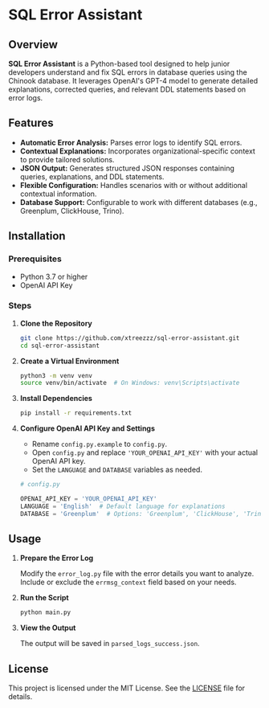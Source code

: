 # SQL Error Assistant

## Overview

**SQL Error Assistant** is a Python-based tool designed to help junior developers understand and fix SQL errors in database queries using the Chinook database. It leverages OpenAI's GPT-4 model to generate detailed explanations, corrected queries, and relevant DDL statements based on error logs.

## Features

- **Automatic Error Analysis:** Parses error logs to identify SQL errors.
- **Contextual Explanations:** Incorporates organizational-specific context to provide tailored solutions.
- **JSON Output:** Generates structured JSON responses containing queries, explanations, and DDL statements.
- **Flexible Configuration:** Handles scenarios with or without additional contextual information.
- **Database Support:** Configurable to work with different databases (e.g., Greenplum, ClickHouse, Trino).

## Installation

### Prerequisites

- Python 3.7 or higher
- OpenAI API Key

### Steps

1. **Clone the Repository**

   ```bash
   git clone https://github.com/xtreezzz/sql-error-assistant.git
   cd sql-error-assistant
   ```

2. **Create a Virtual Environment**

   ```bash
   python3 -m venv venv
   source venv/bin/activate  # On Windows: venv\Scripts\activate
   ```

3. **Install Dependencies**

   ```bash
   pip install -r requirements.txt
   ```

4. **Configure OpenAI API Key and Settings**

   - Rename `config.py.example` to `config.py`.
   - Open `config.py` and replace `'YOUR_OPENAI_API_KEY'` with your actual OpenAI API key.
   - Set the `LANGUAGE` and `DATABASE` variables as needed.

   ```python
   # config.py

   OPENAI_API_KEY = 'YOUR_OPENAI_API_KEY'
   LANGUAGE = 'English'  # Default language for explanations
   DATABASE = 'Greenplum'  # Options: 'Greenplum', 'ClickHouse', 'Trino'
   ```

## Usage

1. **Prepare the Error Log**

   Modify the `error_log.py` file with the error details you want to analyze. Include or exclude the `errmsg_context` field based on your needs.

2. **Run the Script**

   ```bash
   python main.py
   ```

3. **View the Output**

   The output will be saved in `parsed_logs_success.json`.

## License

This project is licensed under the MIT License. See the [LICENSE](LICENSE) file for details.
